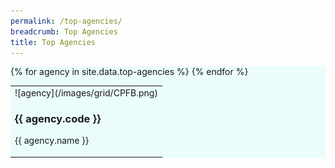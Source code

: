 ```yaml
---
permalink: /top-agencies/
breadcrumb: Top Agencies
title: Top Agencies
---
```


<section class="bp-section" style="background-color:#EAFCFC" id="top-a">
<table>
{% for agency in site.data.top-agencies %}
  <td>  
    ![agency](/images/grid/CPFB.png)
    <h3> {{ agency.code }} </h3>
    <p> {{ agency.name }} </p>
  </td>
{% endfor %}
</table>
</section>


